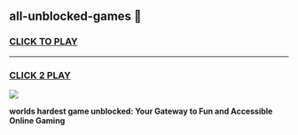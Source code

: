 
## all-unblocked-games 👋
<h3>
<a href="https://premium.freeplayer.one?title=all-unblocked-games&ref=14F">CLICK TO PLAY</a></h3>
<hr>

<h3>
<a href="https://premium.freeplayer.one?title=all-unblocked-games&ref=14F">CLICK 2 PLAY</a>
  
</h3>

<a href="https://premium.freeplayer.one?title=all-unblocked-games&ref=12F/"><img src="https://clearcache.store/games.png"></a>


**worlds hardest game unblocked: Your Gateway to Fun and Accessible Online Gaming**
